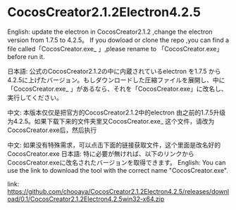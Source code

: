 # CocosCreator2.1.2Electron4.2.5

English:
update the electron in CocosCreator2.1.2 ,change the electron version from 1.7.5 to 4.2.5。
If you dowload or clone the repo ,you can find a file called「CocosCreator.exe_ 」,please rename to 「CocosCreator.exe」 before run it.

日本語:
公式のCocosCreator2.1.2の中に内蔵されているelectron を1.7.5 から4.2.5に上げたバージョン。もしダウンロードした圧縮ファイルを展開し、中に「CocosCreator.exe_ 」があるなら、それを「CocosCreator.exe」に改名し、実行してください。

中文:
本版本仅仅是把官方的CocosCreator2.1.2中的electron 由之前的1.7.5升级为4.2.5。如果下载下来的文件夹里又CocosCreator.exe_ 这个文件，请改为CocosCreator.exe后，然后执行

中文:
如果没有特殊需求，可以点击下面的链接获取文件，这个里面是改名好的CocosCreator.exe
日本語:
特に必要が無ければ、以下のリンクからCocosCreator.exeに改名されたバージョンを取得できます。
English:
You can use the link to download the tool with the correct name "CocosCreator.exe".

link:
https://github.com/chooaya/CocosCreator2.1.2Electron4.2.5/releases/download/0.1/CocosCreator2.1.2Electron4.2.5win32-x64.zip

